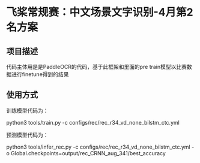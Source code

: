 # 飞桨常规赛：中文场景文字识别-4月第2名方案

## 项目描述
代码主体用是是PaddleOCR的代码，基于此框架和里面的pre train模型以比赛数据进行finetune得到的结果

## 使用方式
训练模型代码为：

python3 tools/train.py -c configs/rec/rec_r34_vd_none_bilstm_ctc.yml

预测模型代码为：

python3 tools/infer_rec.py -c configs/rec/rec_r34_vd_none_bilstm_ctc.yml -o Global.checkpoints=output/rec_CRNN_aug_341/best_accuracy 
